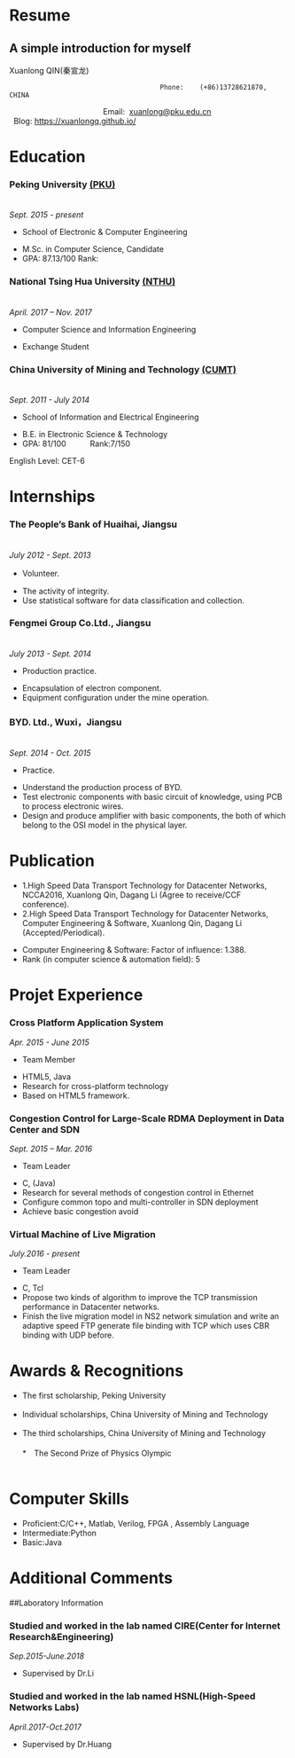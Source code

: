 # Resume
A simple introduction for myself
---
Xuanlong QIN(秦宣龙)

                                          Phone:    (+86)13728621870, CHINA
                                            Email:  <xuanlong@pku.edu.cn>
                                          Blog: https://xuanlongq.github.io/

# Education
### Peking University [(PKU)](http://www.pku.edu.cn/)                                                                                            
*Sept. 2015 - present*
* School of Electronic & Computer Engineering
- M.Sc. in Computer Science, Candidate
- GPA: 87.13/100          Rank:

### National Tsing Hua University [(NTHU)](http://www.nthu.edu.tw/)                                                                               
*April. 2017 – Nov. 2017*
* Computer Science and Information Engineering
- Exchange Student

### China University of Mining and Technology [(CUMT)](http://www.cumt.edu.cn/)                                                                     
*Sept. 2011 - July 2014*
* School of Information and Electrical  Engineering
- B.E. in Electronic Science & Technology
- GPA: 81/100            Rank:7/150

English Level: CET-6    

# Internships
### The People’s Bank of Huaihai, Jiangsu                                                                         
*July 2012 - Sept. 2013*
* Volunteer.                                                                                                        　
- The activity of integrity.
- Use statistical software for data classification and collection.
 
### Fengmei Group Co.Ltd., Jiangsu                                                                                
*July 2013 - Sept. 2014* 
* Production practice.  
- Encapsulation of electron component. 
- Equipment configuration under the mine operation.

### BYD. Ltd., Wuxi，Jiangsu                                                                                      
*Sept. 2014 - Oct. 2015*
* Practice.
- Understand the production process of BYD.
- Test electronic components with basic circuit of knowledge, using PCB to process electronic wires.
- Design and produce amplifier with basic components, the both of which belong to the OSI model in the physical layer.

# Publication
* 1.High Speed Data Transport Technology for Datacenter Networks, NCCA2016, Xuanlong Qin, Dagang Li (Agree to receive/CCF conference).
* 2.High Speed Data Transport Technology for Datacenter Networks, Computer Engineering & Software, Xuanlong Qin, Dagang Li (Accepted/Periodical). 
 - Computer Engineering & Software: Factor of influence: 1.388. 
 - Rank (in computer science & automation field): 5

# Projet Experience
### Cross Platform Application System  
*Apr. 2015 - June 2015*
* Team Member                                                                            
- HTML5, Java
- Research for cross-platform technology
- Based on HTML5 framework. 

### Congestion Control for Large-Scale RDMA Deployment in Data Center and SDN                                     
*Sept. 2015 – Mar. 2016*
* Team Leader
- C, (Java)
- Research for several methods of congestion control in Ethernet
- Configure common topo and multi-controller in SDN deployment
- Achieve basic congestion avoid  

### Virtual Machine of Live Migration
*July.2016 - present*
* Team Leader  
- C, Tcl
- Propose two kinds of algorithm to improve the TCP transmission performance in Datacenter networks.
- Finish the live migration model in NS2 network simulation and write an adaptive speed FTP generate file binding with TCP which uses CBR binding with UDP before.                                                                                                         
                                                                  

# Awards & Recognitions
* The first scholarship, Peking University                                                                                  
* Individual scholarships, China University of Mining and Technology                                                               
* The third scholarships,  China University of Mining and Technology                                                              
*　The Second Prize of Physics Olympic                                                                                             

# Computer Skills
* Proficient:C/C++,  Matlab, Verilog,  FPGA , Assembly Language
* Intermediate:Python
* Basic:Java

# Additional Comments
##Laboratory Information
### Studied and worked in the lab named CIRE(Center for Internet Research&Engineering)                                         
*Sep.2015-June.2018*
* Supervised by Dr.Li
### Studied and worked in the lab named HSNL(High-Speed Networks Labs)                                               
*April.2017-Oct.2017*
 * Supervised by Dr.Huang
